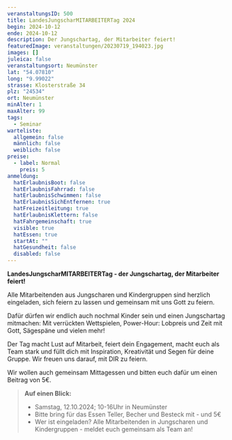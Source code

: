 ```yaml
---
veranstaltungsID: 500
title: LandesJungscharMITARBEITERTag 2024
begin: 2024-10-12
ende: 2024-10-12
description: Der Jungschartag, der Mitarbeiter feiert!
featuredImage: veranstaltungen/20230719_194023.jpg
images: []
juleica: false
veranstaltungsort: Neumünster
lat: "54.07810"
long: "9.99022"
strasse: Klosterstraße 34
plz: "24534"
ort: Neumünster
minAlter: 1
maxAlter: 99
tags:
  - Seminar
warteliste:
  allgemein: false
  männlich: false
  weiblich: false
preise:
  - label: Normal
    preis: 5
anmeldung:
  hatErlaubnisBoot: false
  hatErlaubnisFahrrad: false
  hatErlaubnisSchwimmen: false
  hatErlaubnisSichEntfernen: true
  hatFreizeitleitung: true
  hatErlaubnisKlettern: false
  hatFahrgemeinschaft: true
  visible: true
  hatEssen: true
  startAt: ""
  hatGesundheit: false
  disabled: false
---
```

**LandesJungscharMITARBEITERTag - der Jungschartag, der Mitarbeiter feiert!**

Alle Mitarbeitenden aus Jungscharen und Kindergruppen sind herzlich eingeladen, sich feiern zu lassen und gemeinsam mit uns Gott zu feiern.

Dafür dürfen wir endlich auch nochmal Kinder sein und einen Jungschartag mitmachen: Mit verrückten Wettspielen, Power-Hour: Lobpreis und Zeit mit Gott, Sägespäne und vielen mehr! 

Der Tag macht Lust auf Mitarbeit, feiert dein Engagement, macht euch als Team stark und füllt dich mit Inspiration, Kreativität und Segen für deine Gruppe. Wir freuen uns darauf, mit DIR zu feiern. 

Wir wollen auch gemeinsam Mittagessen und bitten euch dafür um einen Beitrag von 5€.

> **Auf einen Blick:**
>
> * Samstag, 12.10.2024; 10-16Uhr in Neumünster
> * Bitte bring für das Essen Teller, Becher und Besteck mit - und 5€
> * Wer ist eingeladen? Alle Mitarbeitenden in Jungscharen und Kindergruppen - meldet euch gemeinsam als Team an!
